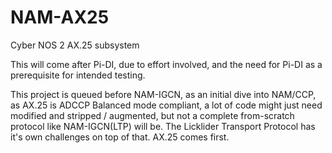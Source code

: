 # NAM-AX25
Cyber NOS 2 AX.25 subsystem

This will come after Pi-DI, due to effort involved, and the need for Pi-DI as a prerequisite for intended testing.

This project is queued before NAM-IGCN, as an initial dive into NAM/CCP, as AX.25 is ADCCP Balanced mode compliant, a lot of code might just need modified and stripped / augmented, but not a complete from-scratch protocol like NAM-IGCN(LTP) will be.  The Licklider Transport Protocol has it's own challenges on top of that.  AX.25 comes first.
